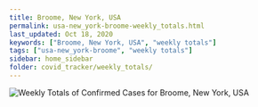 ```yaml
---
title: Broome, New York, USA
permalink: usa-new_york-broome-weekly_totals.html
last_updated: Oct 18, 2020
keywords: ["Broome, New York, USA", "weekly totals"]
tags: ["usa-new_york-broome", "weekly totals"]
sidebar: home_sidebar
folder: covid_tracker/weekly_totals/
---
```


![Weekly Totals of Confirmed Cases for Broome, New York, USA](images/graphs/usa-new_york-broome-weekly_totals_graph.png)

